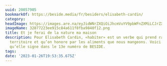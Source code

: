 ```yaml
---
uuid: 20057905
bookmarkOf: https://beside.media/fr/besiders/elisabeth-cardin/
category: 
headImage: https://images.are.na/eyJidWNrZXQiOiJhcmVuYV9pbWFnZXMiLCJrZXkiOiIyMDA1NzkwNS9vcmlnaW5hbF8zMjg3NzIyM2VlOTE1Yzg0YTYxMWY4ZmJhOTg0MGYxMi5wbmciLCJlZGl0cyI6eyJyZXNpemUiOnsid2lkdGgiOjEyMDAsImhlaWdodCI6MTIwMCwiZml0IjoiaW5zaWRlIiwid2l0aG91dEVubGFyZ2VtZW50Ijp0cnVlfSwid2VicCI6eyJxdWFsaXR5Ijo5MH0sImpwZWciOnsicXVhbGl0eSI6OTB9LCJyb3RhdGUiOm51bGx9fQ==?bc=0
imageName: 32877223ee915c84a611f8fba9840f12.png
title: Et je ferai de la nature ma maison
description: Pour Elisabeth Cardin, «habiter» est un verbe qui prend racine dans le
  territoire et qu’on honore par les aliments que nous mangeons. Voici l’essai personnel
  qu’elle signe dans le 13e numéro de BESIDE.
tags: 
date: '2023-01-26T19:53:35.675Z'
---
```

